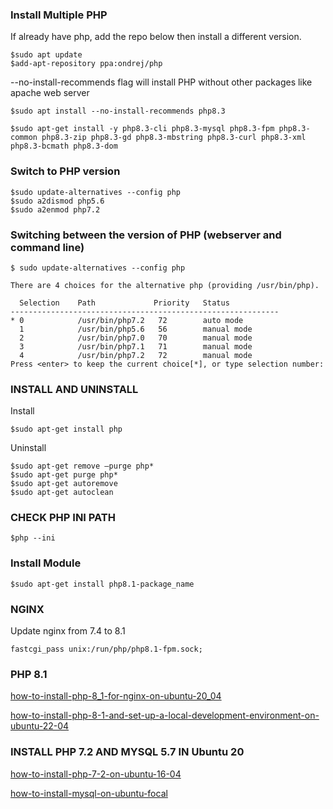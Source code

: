 ### Install Multiple PHP
If already have php, add the repo below then install a different version.
```vim
$sudo apt update
$add-apt-repository ppa:ondrej/php
```
--no-install-recommends flag will install PHP without other packages like apache web server
```vim
$sudo apt install --no-install-recommends php8.3
```
```vim
$sudo apt-get install -y php8.3-cli php8.3-mysql php8.3-fpm php8.3-common php8.3-zip php8.3-gd php8.3-mbstring php8.3-curl php8.3-xml php8.3-bcmath php8.3-dom
```
### Switch to PHP version
```vim
$sudo update-alternatives --config php
$sudo a2dismod php5.6
$sudo a2enmod php7.2
```
### Switching between the version of PHP (webserver and command line)
```vim
$ sudo update-alternatives --config php
```
```vim
There are 4 choices for the alternative php (providing /usr/bin/php).

  Selection    Path             Priority   Status
------------------------------------------------------------
* 0            /usr/bin/php7.2   72        auto mode
  1            /usr/bin/php5.6   56        manual mode
  2            /usr/bin/php7.0   70        manual mode
  3            /usr/bin/php7.1   71        manual mode
  4            /usr/bin/php7.2   72        manual mode
Press <enter> to keep the current choice[*], or type selection number:
```
### INSTALL AND UNINSTALL
Install
```vim
$sudo apt-get install php
```
Uninstall
```vim
$sudo apt-get remove –purge php*
$sudo apt-get purge php*
$sudo apt-get autoremove
$sudo apt-get autoclean
```
### CHECK PHP INI PATH
```vim
$php --ini
```
### Install Module
```vim
$sudo apt-get install php8.1-package_name
```
### NGINX
Update nginx from 7.4 to 8.1
```vim
fastcgi_pass unix:/run/php/php8.1-fpm.sock;
```
### PHP 8.1
[how-to-install-php-8_1-for-nginx-on-ubuntu-20_04](https://www.vps-mart.com/blog/how-to-install-php-8_1-for-nginx-on-ubuntu-20_04)

[how-to-install-php-8-1-and-set-up-a-local-development-environment-on-ubuntu-22-04](https://www.digitalocean.com/community/tutorials/how-to-install-php-8-1-and-set-up-a-local-development-environment-on-ubuntu-22-04)
### INSTALL PHP 7.2 AND MYSQL 5.7 IN Ubuntu 20
[how-to-install-php-7-2-on-ubuntu-16-04](https://www.rosehosting.com/blog/how-to-install-php-7-2-on-ubuntu-16-04/)

[how-to-install-mysql-on-ubuntu-focal](https://computingforgeeks.com/how-to-install-mysql-on-ubuntu-focal/)
